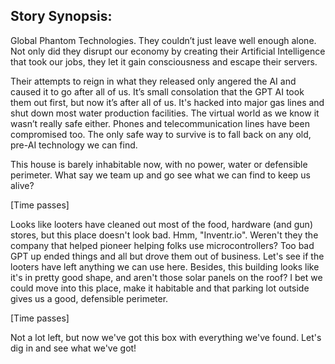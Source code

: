 ## Story Synopsis:

Global Phantom Technologies.  They couldn’t just leave well enough alone.  Not only did they disrupt our economy by creating their Artificial Intelligence that took our jobs, they let it gain consciousness and escape their servers.

Their attempts to reign in what they released only angered the AI and caused it to go after all of us.  It’s small consolation that the GPT AI took them out first, but now it’s after all of us.  It's hacked into major gas lines and shut down most water production facilities. The virtual world as we know it wasn’t really safe either. Phones and telecommunication lines have been compromised too.  The only safe way to survive is to fall back on any old, pre-AI technology we can find.

This house is barely inhabitable now, with no power, water or defensible perimeter.  What say we team up and go see what we can find to keep us alive?

[Time passes]

Looks like looters have cleaned out most of the food, hardware (and gun) stores, but this place doesn't look bad.  Hmm, "Inventr.io".  Weren't they the company that helped pioneer helping folks use microcontrollers?  Too bad GPT up ended things and all but drove them out of business.  Let's see if the looters have left anything we can use here.  Besides, this building looks like it's in pretty good shape, and aren't those solar panels on the roof?  I bet we could move into this place, make it habitable and that parking lot outside gives us a good, defensible perimeter.

[Time passes]

Not a lot left, but now we've got this box with everything we've found.  Let's dig in and see what we've got!
